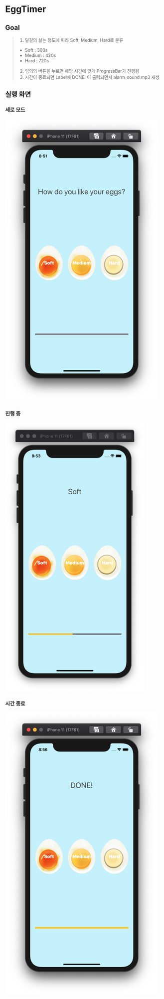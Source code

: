 # EggTimer

## Goal

> 1. 달걀의 삶는 정도에 따라 Soft, Medium, Hard로 분류
> * Soft : 300s
> * Medium : 420s
> * Hard : 720s
> 2. 임의의 버튼을 누르면 해당 시간에 맞게 ProgressBar가 진행됨
> 3. 시간이 종료되면 Label에 DONE! 이 출력되면서 alarm_sound.mp3 재생

## 실행 화면

### 세로 모드
![세로 모드](./image/image1.png)

### 진행 중
![진행 중](./image/image2.png)

### 시간 종료
![시간 종료](./image/image3.png)
